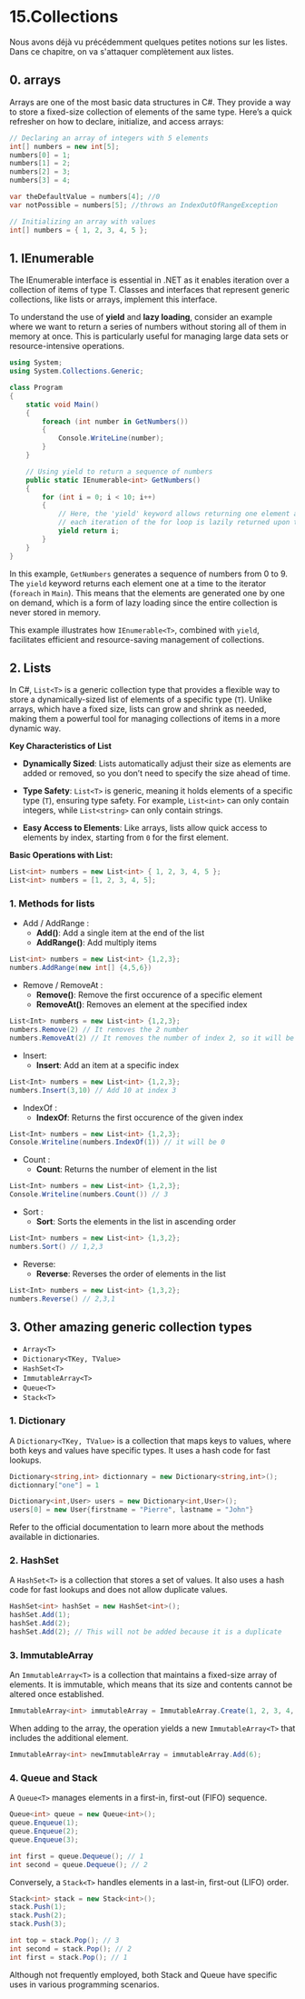 # 15.Collections
Nous avons déjà vu précédemment quelques petites notions sur les listes. Dans ce chapitre, on va s'attaquer complètement aux listes. 

## 0. arrays
Arrays are one of the most basic data structures in C#. They provide a way to store a fixed-size collection of elements of the same type. Here’s a quick refresher on how to declare, initialize, and access arrays:

```csharp
// Declaring an array of integers with 5 elements
int[] numbers = new int[5];
numbers[0] = 1;
numbers[1] = 2;
numbers[2] = 3;
numbers[3] = 4;

var theDefaultValue = numbers[4]; //0
var notPossible = numbers[5]; //throws an IndexOutOfRangeException

// Initializing an array with values
int[] numbers = { 1, 2, 3, 4, 5 };
```

## 1. IEnumerable<T>
The IEnumerable<T> interface is essential in .NET as it enables iteration over a collection of items of type T. Classes and interfaces that represent generic collections, like lists or arrays, implement this interface.

To understand the use of **yield** and **lazy loading**, consider an example where we want to return a series of numbers without storing all of them in memory at once. This is particularly useful for managing large data sets or resource-intensive operations.

```csharp 
using System;
using System.Collections.Generic;

class Program
{
    static void Main()
    {
        foreach (int number in GetNumbers())
        {
            Console.WriteLine(number);
        }
    }

    // Using yield to return a sequence of numbers
    public static IEnumerable<int> GetNumbers()
    {
        for (int i = 0; i < 10; i++)
        {
            // Here, the 'yield' keyword allows returning one element at a time
            // each iteration of the for loop is lazily returned upon the iterator's call
            yield return i;
        }
    }
}
```

In this example, `GetNumbers` generates a sequence of numbers from 0 to 9. The `yield` keyword returns each element one at a time to the iterator (`foreach` in `Main`). This means that the elements are generated one by one on demand, which is a form of lazy loading since the entire collection is never stored in memory.

This example illustrates how `IEnumerable<T>`, combined with `yield`, facilitates efficient and resource-saving management of collections.

## 2. Lists 
In C#, `List<T>` is a generic collection type that provides a flexible way to store a dynamically-sized list of elements of a specific type (`T`). Unlike arrays, which have a fixed size, lists can grow and shrink as needed, making them a powerful tool for managing collections of items in a more dynamic way.

**Key Characteristics of List<T>**

- **Dynamically Sized**: Lists automatically adjust their size as elements are added or removed, so you don’t need to specify the size ahead of time.

- **Type Safety**: `List<T>` is generic, meaning it holds elements of a specific type (`T`), ensuring type safety. For example, `List<int>` can only contain integers, while `List<string>` can only contain strings.

- **Easy Access to Elements**: Like arrays, lists allow quick access to elements by index, starting from `0` for the first element.

**Basic Operations with List<T>:**

```csharp 
List<int> numbers = new List<int> { 1, 2, 3, 4, 5 };
List<int> numbers = [1, 2, 3, 4, 5];
```

### 1. Methods for lists
- Add / AddRange :
    - **Add()**: Add a single item at the end of the list 
    - **AddRange()**: Add multiply items 
```csharp 
List<int> numbers = new List<int> {1,2,3};
numbers.AddRange(new int[] {4,5,6})
```

- Remove / RemoveAt :
    - **Remove()**: Remove the first occurence of a specific element 
    - **RemoveAt()**: Removes an element at the specified index

```csharp 
List<Int> numbers = new List<int> {1,2,3};
numbers.Remove(2) // It removes the 2 number
numbers.RemoveAt(2) // It removes the number of index 2, so it will be 3.
```

- Insert: 
    - **Insert**: Add an item at a specific index 

```csharp 
List<Int> numbers = new List<int> {1,2,3};
numbers.Insert(3,10) // Add 10 at index 3
```

- IndexOf :
    - **IndexOf**: Returns the first occurence of the given index

```csharp 
List<Int> numbers = new List<int> {1,2,3};
Console.Writeline(numbers.IndexOf(1)) // it will be 0
```

- Count :
    - **Count**: Returns the number of element in the list 

```csharp 
List<Int> numbers = new List<int> {1,2,3};
Console.Writeline(numbers.Count()) // 3
```

- Sort : 
    - **Sort**:  Sorts the elements in the list in ascending order

```csharp 
List<Int> numbers = new List<int> {1,3,2};
numbers.Sort() // 1,2,3
```

- Reverse: 
    - **Reverse**: Reverses the order of elements in the list

```csharp 
List<Int> numbers = new List<int> {1,3,2};
numbers.Reverse() // 2,3,1
```

## 3. Other amazing generic collection types

- `Array<T>`
- `Dictionary<TKey, TValue>`
- `HashSet<T>`
- `ImmutableArray<T>`
- `Queue<T>`
- `Stack<T>`

### 1. Dictionary
A `Dictionary<TKey, TValue>` is a collection that maps keys to values, where both keys and values have specific types. It uses a hash code for fast lookups.

```csharp 
Dictionary<string,int> dictionnary = new Dictionary<string,int>();
dictionnary["one"] = 1

Dictionary<int,User> users = new Dictionary<int,User>();
users[0] = new User{firstname = "Pierre", lastname = "John"}
```

Refer to the official documentation to learn more about the methods available in dictionaries.

### 2. HashSet 
A `HashSet<T>` is a collection that stores a set of values. It also uses a hash code for fast lookups and does not allow duplicate values.

```csharp 
HashSet<int> hashSet = new HashSet<int>();
hashSet.Add(1);
hashSet.Add(2);
hashSet.Add(2); // This will not be added because it is a duplicate 
``` 

### 3. ImmutableArray<T>
An `ImmutableArray<T>` is a collection that maintains a fixed-size array of elements. It is immutable, which means that its size and contents cannot be altered once established.

```csharp 
ImmutableArray<int> immutableArray = ImmutableArray.Create(1, 2, 3, 4, 5);
```

When adding to the array, the operation yields a new `ImmutableArray<T>` that includes the additional element.

```csharp 
ImmutableArray<int> newImmutableArray = immutableArray.Add(6);
```

### 4. Queue<T> and Stack<T>

A `Queue<T>` manages elements in a first-in, first-out (FIFO) sequence.

```csharp 
Queue<int> queue = new Queue<int>();
queue.Enqueue(1);
queue.Enqueue(2);
queue.Enqueue(3);

int first = queue.Dequeue(); // 1
int second = queue.Dequeue(); // 2
```

Conversely, a `Stack<T>` handles elements in a last-in, first-out (LIFO) order.

```csharp 
Stack<int> stack = new Stack<int>();
stack.Push(1);
stack.Push(2);
stack.Push(3);

int top = stack.Pop(); // 3
int second = stack.Pop(); // 2
int first = stack.Pop(); // 1
```

Although not frequently employed, both Stack<T> and Queue<T> have specific uses in various programming scenarios.